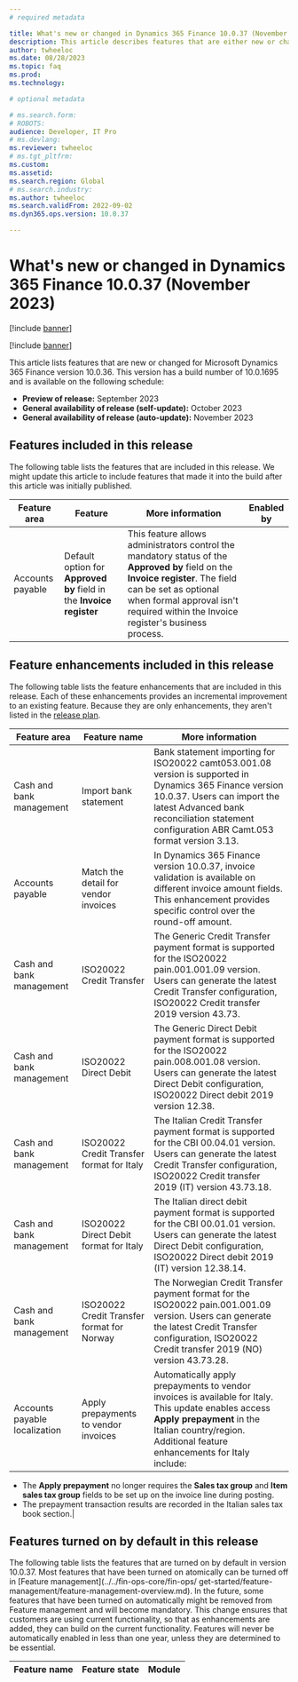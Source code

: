 ```yaml
---
# required metadata

title: What's new or changed in Dynamics 365 Finance 10.0.37 (November 2023)
description: This article describes features that are either new or changed in the Microsoft Dynamics 365 Finance version 10.0.37 preview release.
author: twheeloc
ms.date: 08/28/2023
ms.topic: faq
ms.prod: 
ms.technology: 

# optional metadata

# ms.search.form: 
# ROBOTS: 
audience: Developer, IT Pro
# ms.devlang: 
ms.reviewer: twheeloc
# ms.tgt_pltfrm: 
ms.custom: 
ms.assetid: 
ms.search.region: Global
# ms.search.industry: 
ms.author: twheeloc
ms.search.validFrom: 2022-09-02
ms.dyn365.ops.version: 10.0.37

---
```


# What's new or changed in Dynamics 365 Finance 10.0.37 (November 2023)

[!include [banner](../includes/banner.md)]

[!include [banner](../includes/preview-banner.md)]

This article lists features that are new or changed for Microsoft Dynamics 365 Finance version 10.0.36. This version has a build number of 10.0.1695 and is available on the following schedule:

- **Preview of release:** September 2023
- **General availability of release (self-update):** October 2023
- **General availability of release (auto-update):** November 2023

## Features included in this release

The following table lists the features that are included in this release. We might update this article to include features that made it into the build after this article was initially published.

| Feature area | Feature | More information | Enabled by |
|--------------|---------|------------------|------------|
|Accounts payable|Default option for **Approved by** field in the **Invoice register**|This feature allows administrators control the mandatory status of the **Approved by** field on the **Invoice register**. The field can be set as optional when formal approval isn't required within the Invoice register's business process.|


## Feature enhancements included in this release

The following table lists the feature enhancements that are included in this release. Each of these enhancements provides an incremental improvement to an existing feature. Because they are only enhancements, 
they aren't listed in the [release plan](/dynamics365/release-plan/2023wave1/finance-operations/dynamics365-finance).

| Feature area | Feature name | More information |
|--------------|--------------|------------------|
|Cash and bank management|Import bank statement|Bank statement importing for ISO20022 camt053.001.08 version is supported in Dynamics 365 Finance version 10.0.37. Users can import the latest Advanced bank reconciliation statement configuration ABR Camt.053 format version 3.13.|
|Accounts payable|Match the detail for vendor invoices|In Dynamics 365 Finance version 10.0.37, invoice validation is available on different invoice amount fields. This enhancement provides specific control over the round-off amount.|
|Cash and bank management|	ISO20022 Credit Transfer|	The Generic Credit Transfer payment format is supported for the ISO20022 pain.001.001.09 version. Users can generate the latest Credit Transfer configuration, ISO20022 Credit transfer 2019 version 43.73.|
|Cash and bank management|	ISO20022 Direct Debit	|The Generic Direct Debit payment format is supported for the ISO20022 pain.008.001.08 version. Users can generate the latest Direct Debit configuration, ISO20022 Direct debit 2019 version 12.38.|
|Cash and bank management|	ISO20022 Credit Transfer format for Italy|The Italian Credit Transfer payment format is supported for the CBI 00.04.01 version. Users can generate the latest Credit Transfer configuration, ISO20022 Credit transfer 2019 (IT) version 43.73.18.|
|Cash and bank management|	ISO20022 Direct Debit format for Italy|The Italian direct debit payment format is supported for the CBI 00.01.01 version. Users can generate the latest Direct Debit configuration, ISO20022 Direct debit 2019 (IT) version 12.38.14.|
|Cash and bank management|	ISO20022 Credit Transfer format for Norway|	The Norwegian Credit Transfer payment format for the ISO20022 pain.001.001.09 version. Users can generate the latest Credit Transfer configuration, ISO20022 Credit transfer 2019 (NO) version 43.73.28.|
|Accounts payable localization	|Apply prepayments to vendor invoices|	Automatically apply prepayments to vendor invoices is available for Italy. This update enables access **Apply prepayment** in the Italian country/region. Additional feature enhancements for Italy include:
-	The **Apply prepayment** no longer requires the **Sales tax group** and **Item sales tax group** fields to be set up on the invoice line during posting. 
-	The prepayment transaction results are recorded in the Italian sales tax book section.|


## Features turned on by default in this release

The following table lists the features that are turned on by default in version 10.0.37. Most features that have been turned on atomically can be turned off in [Feature management](../../fin-ops-core/fin-ops/
get-started/feature-management/feature-management-overview.md). In the future, some features that have been turned on automatically might be removed from Feature management and will become mandatory. This change 
ensures that customers are using current functionality, so that as enhancements are added, they can build on the current functionality. Features will never be automatically enabled in less than one year, unless 
they are determined to be essential.

| Feature name | Feature state | Module |
|--------------|---------------|--------|
